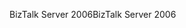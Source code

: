 <span data-ttu-id="9dcc4-101">BizTalk Server 2006</span><span class="sxs-lookup"><span data-stu-id="9dcc4-101">BizTalk Server 2006</span></span>